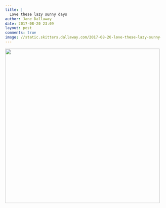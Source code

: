 ```yaml
---
title: |
  Love these lazy sunny days
author: Jane Dallaway
date: 2017-08-20 23:09
layout: post
comments: true
image: //static.skitters.dallaway.com/2017-08-20-love-these-lazy-sunny-days-thumb-1-IMG-8680.JPG
---
```


<div>
        <a href="//static.skitters.dallaway.com/2017-08-20-love-these-lazy-sunny-days-fullsize-1-IMG-8680.JPG">
          <img src="//static.skitters.dallaway.com/2017-08-20-love-these-lazy-sunny-days-thumb-1-IMG-8680.JPG" width="500" height="500"/>
        </a>
      </div>


  
      